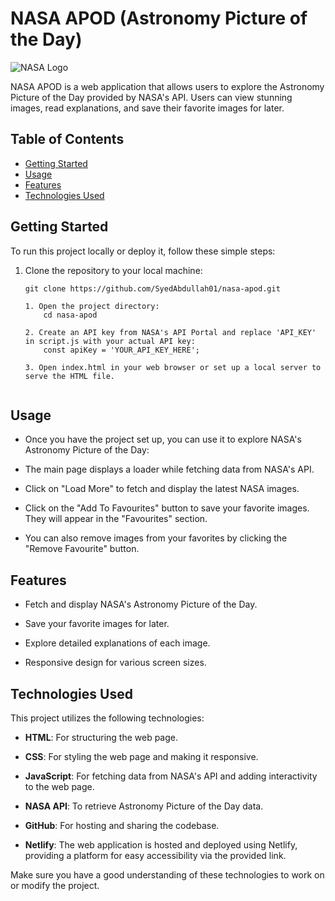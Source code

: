 # NASA APOD (Astronomy Picture of the Day)

![NASA Logo](https://s2.googleusercontent.com/s2/favicons?domain=www.nasa.gov)

NASA APOD is a web application that allows users to explore the Astronomy Picture of the Day provided by NASA's API. Users can view stunning images, read explanations, and save their favorite images for later.

## Table of Contents

- [Getting Started](#getting-started)
- [Usage](#usage)
- [Features](#features)
- [Technologies Used](#technologies-used)

## Getting Started

To run this project locally or deploy it, follow these simple steps:

1. Clone the repository to your local machine:

   ```shell
   git clone https://github.com/SyedAbdullah01/nasa-apod.git
   
   1. Open the project directory:
       cd nasa-apod
   
   2. Create an API key from NASA's API Portal and replace 'API_KEY' in script.js with your actual API key:
       const apiKey = 'YOUR_API_KEY_HERE';
   
   3. Open index.html in your web browser or set up a local server to serve the HTML file.
   

## Usage
- Once you have the project set up, you can use it to explore NASA's Astronomy Picture of the Day:

- The main page displays a loader while fetching data from NASA's API.

- Click on "Load More" to fetch and display the latest NASA images.

- Click on the "Add To Favourites" button to save your favorite images. They will appear in the "Favourites" section.

- You can also remove images from your favorites by clicking the "Remove Favourite" button.

## Features

- Fetch and display NASA's Astronomy Picture of the Day.

- Save your favorite images for later.

- Explore detailed explanations of each image.

- Responsive design for various screen sizes.

## Technologies Used

This project utilizes the following technologies:

- **HTML**: For structuring the web page.

- **CSS**: For styling the web page and making it responsive.

- **JavaScript**: For fetching data from NASA's API and adding interactivity to the web page.

- **NASA API**: To retrieve Astronomy Picture of the Day data.

- **GitHub**: For hosting and sharing the codebase.

- **Netlify**: The web application is hosted and deployed using Netlify, providing a platform for easy accessibility via the provided link.

Make sure you have a good understanding of these technologies to work on or modify the project.

